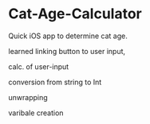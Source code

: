 # Cat-Age-Calculator

Quick iOS app to determine cat age.

learned linking button to user input, 

calc. of user-input

conversion from string to Int

unwrapping 

varibale creation
